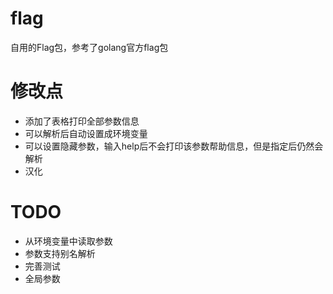 # flag
自用的Flag包，参考了golang官方flag包

# 修改点
- 添加了表格打印全部参数信息
- 可以解析后自动设置成环境变量
- 可以设置隐藏参数，输入help后不会打印该参数帮助信息，但是指定后仍然会解析
- 汉化

# TODO
- 从环境变量中读取参数
- 参数支持别名解析
- 完善测试
- 全局参数